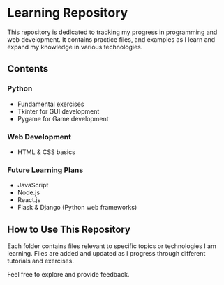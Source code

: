 # Learning Repository

This repository is dedicated to tracking my progress in programming and web development. It contains practice files, and examples as I learn and expand my knowledge in various technologies.

## Contents

### Python
- Fundamental exercises
- Tkinter for GUI development
- Pygame for Game development

### Web Development
- HTML & CSS basics

### Future Learning Plans
- JavaScript
- Node.js
- React.js
- Flask & Django (Python web frameworks)

## How to Use This Repository
Each folder contains files relevant to specific topics or technologies I am learning. Files are added and updated as I progress through different tutorials and exercises.

Feel free to explore and provide feedback.
